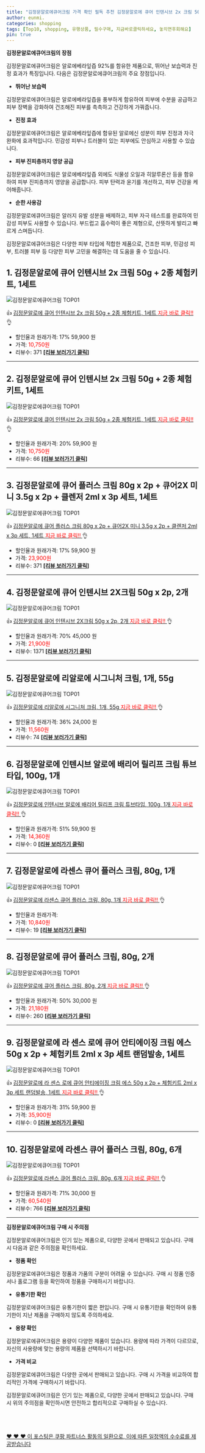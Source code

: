 ```yaml
---
title: "김정문알로에큐어크림 가격 확인 필독 추천 김정문알로에 큐어 인텐시브 2x 크림 50g + 2종 체험키트, 1세트 비교 장점 구매가이드"
author: eunmi.
categories: shopping
tags: [Top10, shopping, 유행상품, 필수구매, 지금바로클릭하세요, 놓치면후회해요]
pin: true
---
```

**김정문알로에큐어크림의 장점**

김정문알로에큐어크림은 알로에베라잎즙 92%를 함유한 제품으로, 뛰어난 보습력과 진정 효과가 특징입니다. 다음은 김정문알로에큐어크림의 주요 장점입니다.

* **뛰어난 보습력**

김정문알로에큐어크림은 알로에베라잎즙을 풍부하게 함유하여 피부에 수분을 공급하고 피부 장벽을 강화하여 건조해진 피부를 촉촉하고 건강하게 가꿔줍니다.

* **진정 효과**

김정문알로에큐어크림은 알로에베라잎즙에 함유된 알로에신 성분이 피부 진정과 자극 완화에 효과적입니다. 민감성 피부나 트러블이 있는 피부에도 안심하고 사용할 수 있습니다.

* **피부 진피층까지 영양 공급**

김정문알로에큐어크림은 알로에베라잎즙 외에도 식물성 오일과 히알루론산 등을 함유하여 피부 진피층까지 영양을 공급합니다. 피부 탄력과 윤기를 개선하고, 피부 건강을 케어해줍니다.

* **순한 사용감**

김정문알로에큐어크림은 알러지 유발 성분을 배제하고, 피부 자극 테스트를 완료하여 민감성 피부도 사용할 수 있습니다. 부드럽고 흡수력이 좋은 제형으로, 산뜻하게 발리고 빠르게 스며듭니다.

김정문알로에큐어크림은 다양한 피부 타입에 적합한 제품으로, 건조한 피부, 민감성 피부, 트러블 피부 등 다양한 피부 고민을 해결하는 데 도움을 줄 수 있습니다.

   

## 1. 김정문알로에 큐어 인텐시브 2x 크림 50g + 2종 체험키트, 1세트

![김정문알로에큐어크림 TOP01](https://thumbnail9.coupangcdn.com/thumbnails/remote/230x230ex/image/retail/images/76489893949421-a3aa61a2-1019-4e0b-8bcf-90b9ce4c343b.jpg)


👍 [김정문알로에 큐어 인텐시브 2x 크림 50g + 2종 체험키트, 1세트 <font color=red> 지금 바로 클릭!! </font> ](https://link.coupang.com/re/AFFSDP?lptag=AF3617701&subid=GithubCoopas&pageKey=4547762840&traceid=V0-153&itemId=5514966585&vendorItemId=72814524557) 👌 


- 할인율과 원래가격: 17%  59,900   원
- 가격: <span style='color:red'>10,750원</span>
- 리뷰수: 371  [**[리뷰 보러가기 클릭]**](https://link.coupang.com/re/AFFSDP?lptag=AF3617701&subid=GithubCoopas&pageKey=4547762840&traceid=V0-153&itemId=5514966585&vendorItemId=72814524557)

---


   

## 2. 김정문알로에 큐어 인텐시브 2x 크림 50g + 2종 체험키트, 1세트

![김정문알로에큐어크림 TOP01](https://thumbnail9.coupangcdn.com/thumbnails/remote/230x230ex/image/retail/images/76489893949421-a3aa61a2-1019-4e0b-8bcf-90b9ce4c343b.jpg)


👍 [김정문알로에 큐어 인텐시브 2x 크림 50g + 2종 체험키트, 1세트 <font color=red> 지금 바로 클릭!! </font> ](https://link.coupang.com/re/AFFSDP?lptag=AF3617701&subid=GithubCoopas&pageKey=4547762840&traceid=V0-153&itemId=5514966585&vendorItemId=72814524557) 👌 


- 할인율과 원래가격: 20%  59,900   원
- 가격: <span style='color:red'>10,750원</span>
- 리뷰수: 66  [**[리뷰 보러가기 클릭]**](https://link.coupang.com/re/AFFSDP?lptag=AF3617701&subid=GithubCoopas&pageKey=4547762840&traceid=V0-153&itemId=5514966585&vendorItemId=72814524557)

---


   

## 3. 김정문알로에 큐어 플러스 크림 80g x 2p + 큐어2X 미니 3.5g x 2p + 클렌저 2ml x 3p 세트, 1세트

![김정문알로에큐어크림 TOP01](https://thumbnail8.coupangcdn.com/thumbnails/remote/230x230ex/image/retail/images/2519425075742179-0eed4481-3a47-4c11-93a1-33eb1f8ccf80.jpg)


👍 [김정문알로에 큐어 플러스 크림 80g x 2p + 큐어2X 미니 3.5g x 2p + 클렌저 2ml x 3p 세트, 1세트 <font color=red> 지금 바로 클릭!! </font> ](https://link.coupang.com/re/AFFSDP?lptag=AF3617701&subid=GithubCoopas&pageKey=2274778647&traceid=V0-153&itemId=3902987659&vendorItemId=71887569337) 👌 


- 할인율과 원래가격: 17%  59,900   원
- 가격: <span style='color:red'>23,900원</span>
- 리뷰수: 371  [**[리뷰 보러가기 클릭]**](https://link.coupang.com/re/AFFSDP?lptag=AF3617701&subid=GithubCoopas&pageKey=2274778647&traceid=V0-153&itemId=3902987659&vendorItemId=71887569337)

---


   

## 4. 김정문알로에 큐어 인텐시브 2X크림 50g x 2p, 2개

![김정문알로에큐어크림 TOP01](https://thumbnail6.coupangcdn.com/thumbnails/remote/230x230ex/image/vendor_inventory/3831/7a1edb4ed0bc4a3189b723b6a1772cd08671b353235fcb9778b90b3e2df6.jpg)


👍 [김정문알로에 큐어 인텐시브 2X크림 50g x 2p, 2개 <font color=red> 지금 바로 클릭!! </font> ](https://link.coupang.com/re/AFFSDP?lptag=AF3617701&subid=GithubCoopas&pageKey=6596164200&traceid=V0-153&itemId=14903815222&vendorItemId=86898187348) 👌 


- 할인율과 원래가격: 70%  45,000   원
- 가격: <span style='color:red'>21,900원</span>
- 리뷰수: 1371  [**[리뷰 보러가기 클릭]**](https://link.coupang.com/re/AFFSDP?lptag=AF3617701&subid=GithubCoopas&pageKey=6596164200&traceid=V0-153&itemId=14903815222&vendorItemId=86898187348)

---


   

## 5. 김정문알로에 리알로에 시그니처 크림, 1개, 55g

![김정문알로에큐어크림 TOP01](https://thumbnail6.coupangcdn.com/thumbnails/remote/230x230ex/image/retail/images/3465630191159720-ab77a8b9-cebb-4a8c-bb1a-2f86de8338c5.jpg)


👍 [김정문알로에 리알로에 시그니처 크림, 1개, 55g <font color=red> 지금 바로 클릭!! </font> ](https://link.coupang.com/re/AFFSDP?lptag=AF3617701&subid=GithubCoopas&pageKey=6872670596&traceid=V0-153&itemId=20076201914&vendorItemId=83637019175) 👌 


- 할인율과 원래가격: 36%  24,000   원
- 가격: <span style='color:red'>11,560원</span>
- 리뷰수: 74  [**[리뷰 보러가기 클릭]**](https://link.coupang.com/re/AFFSDP?lptag=AF3617701&subid=GithubCoopas&pageKey=6872670596&traceid=V0-153&itemId=20076201914&vendorItemId=83637019175)

---


   

## 6. 김정문알로에 인텐시브 알로에 배리어 릴리프 크림 튜브타입, 100g, 1개

![김정문알로에큐어크림 TOP01](https://thumbnail9.coupangcdn.com/thumbnails/remote/230x230ex/image/retail/images/3601932889154104-c9c6c9fd-9ed6-412a-b1fe-231668c6a561.jpg)


👍 [김정문알로에 인텐시브 알로에 배리어 릴리프 크림 튜브타입, 100g, 1개 <font color=red> 지금 바로 클릭!! </font> ](https://link.coupang.com/re/AFFSDP?lptag=AF3617701&subid=GithubCoopas&pageKey=6596014375&traceid=V0-153&itemId=14902916207&vendorItemId=82141636726) 👌 


- 할인율과 원래가격: 51%  59,900   원
- 가격: <span style='color:red'>14,360원</span>
- 리뷰수: 0  [**[리뷰 보러가기 클릭]**](https://link.coupang.com/re/AFFSDP?lptag=AF3617701&subid=GithubCoopas&pageKey=6596014375&traceid=V0-153&itemId=14902916207&vendorItemId=82141636726)

---


   

## 7. 김정문알로에 라센스 큐어 플러스 크림, 80g, 1개

![김정문알로에큐어크림 TOP01](https://thumbnail10.coupangcdn.com/thumbnails/remote/230x230ex/image/retail/images/4340502419094939-e14df120-f38d-4d3a-8c37-158290f23ecb.jpg)


👍 [김정문알로에 라센스 큐어 플러스 크림, 80g, 1개 <font color=red> 지금 바로 클릭!! </font> ](https://link.coupang.com/re/AFFSDP?lptag=AF3617701&subid=GithubCoopas&pageKey=6596014372&traceid=V0-153&itemId=14902916201&vendorItemId=82141636731) 👌 


- 할인율과 원래가격: 
- 가격: <span style='color:red'>10,840원</span>
- 리뷰수: 19  [**[리뷰 보러가기 클릭]**](https://link.coupang.com/re/AFFSDP?lptag=AF3617701&subid=GithubCoopas&pageKey=6596014372&traceid=V0-153&itemId=14902916201&vendorItemId=82141636731)

---


   

## 8. 김정문알로에 큐어 플러스 크림, 80g, 2개

![김정문알로에큐어크림 TOP01](https://thumbnail6.coupangcdn.com/thumbnails/remote/230x230ex/image/retail/images/81275e53-9209-4492-8cd2-90b0f4b58082467783543324779796.png)


👍 [김정문알로에 큐어 플러스 크림, 80g, 2개 <font color=red> 지금 바로 클릭!! </font> ](https://link.coupang.com/re/AFFSDP?lptag=AF3617701&subid=GithubCoopas&pageKey=6596014372&traceid=V0-153&itemId=19169594090&vendorItemId=86287842001) 👌 


- 할인율과 원래가격: 50%  30,000   원
- 가격: <span style='color:red'>21,180원</span>
- 리뷰수: 260  [**[리뷰 보러가기 클릭]**](https://link.coupang.com/re/AFFSDP?lptag=AF3617701&subid=GithubCoopas&pageKey=6596014372&traceid=V0-153&itemId=19169594090&vendorItemId=86287842001)

---


   

## 9. 김정문알로에 라 센스 로에 큐어 안티에이징 크림 에스 50g x 2p + 체험키트 2ml x 3p 세트 랜덤발송, 1세트

![김정문알로에큐어크림 TOP01](https://thumbnail7.coupangcdn.com/thumbnails/remote/230x230ex/image/retail/images/2022/11/02/9/4/cdec7949-9d5c-4162-bfbe-de59e20ebe1a.jpg)


👍 [김정문알로에 라 센스 로에 큐어 안티에이징 크림 에스 50g x 2p + 체험키트 2ml x 3p 세트 랜덤발송, 1세트 <font color=red> 지금 바로 클릭!! </font> ](https://link.coupang.com/re/AFFSDP?lptag=AF3617701&subid=GithubCoopas&pageKey=6887197442&traceid=V0-153&itemId=16523240394&vendorItemId=83710256425) 👌 


- 할인율과 원래가격: 31%  59,900   원
- 가격: <span style='color:red'>35,900원</span>
- 리뷰수: 0  [**[리뷰 보러가기 클릭]**](https://link.coupang.com/re/AFFSDP?lptag=AF3617701&subid=GithubCoopas&pageKey=6887197442&traceid=V0-153&itemId=16523240394&vendorItemId=83710256425)

---


   

## 10. 김정문알로에 라센스 큐어 플러스 크림, 80g, 6개

![김정문알로에큐어크림 TOP01](https://thumbnail10.coupangcdn.com/thumbnails/remote/230x230ex/image/retail/images/b4111723-096a-4382-acc1-b8da4acefdc45290158897091673793.png)


👍 [김정문알로에 라센스 큐어 플러스 크림, 80g, 6개 <font color=red> 지금 바로 클릭!! </font> ](https://link.coupang.com/re/AFFSDP?lptag=AF3617701&subid=GithubCoopas&pageKey=6596014372&traceid=V0-153&itemId=19169594458&vendorItemId=86287842056) 👌 


- 할인율과 원래가격: 71%  30,000   원
- 가격: <span style='color:red'>60,540원</span>
- 리뷰수: 766  [**[리뷰 보러가기 클릭]**](https://link.coupang.com/re/AFFSDP?lptag=AF3617701&subid=GithubCoopas&pageKey=6596014372&traceid=V0-153&itemId=19169594458&vendorItemId=86287842056)

---
**김정문알로에큐어크림 구매 시 주의점**

김정문알로에큐어크림은 인기 있는 제품으로, 다양한 곳에서 판매되고 있습니다. 구매 시 다음과 같은 주의점을 확인하세요.

* **정품 확인**

김정문알로에큐어크림은 정품과 가품의 구분이 어려울 수 있습니다. 구매 시 정품 인증서나 홀로그램 등을 확인하여 정품을 구매하시기 바랍니다.

* **유통기한 확인**

김정문알로에큐어크림은 유통기한이 짧은 편입니다. 구매 시 유통기한을 확인하여 유통기한이 지난 제품을 구매하지 않도록 주의하세요.

* **용량 확인**

김정문알로에큐어크림은 용량이 다양한 제품이 있습니다. 용량에 따라 가격이 다르므로, 자신의 사용량에 맞는 용량의 제품을 선택하시기 바랍니다.

* **가격 비교**

김정문알로에큐어크림은 다양한 곳에서 판매되고 있습니다. 구매 시 가격을 비교하여 합리적인 가격에 구매하시기 바랍니다.

김정문알로에큐어크림은 인기 있는 제품으로, 다양한 곳에서 판매되고 있습니다. 구매 시 위의 주의점을 확인하시면 안전하고 합리적으로 구매하실 수 있습니다.<br><br><br><br><br> [ ❤ ❤ ❤ 이 포스팅은 쿠팡 파트너스 활동의 일환으로, 이에 따른 일정액의 수수료를 제공받습니다](https://link.coupang.com/a/bcEFyh)